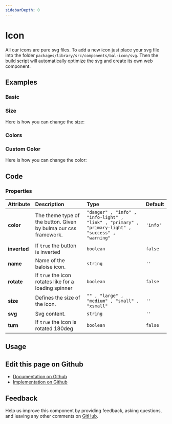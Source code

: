 ```yaml
---
sidebarDepth: 0
---
```


# Icon


<!-- START: human documentation top -->

All our icons are pure svg files. To add a new icon just place your svg file into the folder `packages/library/src/components/bal-icon/svg`.
Then the build script will automatically optimize the svg and create its own web component.

<!-- END: human documentation top -->

<ClientOnly><docs-component-tabs></docs-component-tabs></ClientOnly>


## Examples

### Basic

<ClientOnly><docs-demo-bal-icon-56></docs-demo-bal-icon-56></ClientOnly>


### Size

Here is how you can change the size:

<ClientOnly><docs-demo-bal-icon-57></docs-demo-bal-icon-57></ClientOnly>


### Colors

<ClientOnly><docs-demo-bal-icon-58></docs-demo-bal-icon-58></ClientOnly>


### Custom Color

Here is how you can change the color:

<ClientOnly><docs-demo-bal-icon-59></docs-demo-bal-icon-59></ClientOnly>



## Code



### Properties


| Attribute    | Description                                                     | Type                                                                                              | Default  |
| :----------- | :-------------------------------------------------------------- | :------------------------------------------------------------------------------------------------ | :------- |
| **color**    | The theme type of the button. Given by bulma our css framework. | `"danger" , "info" , "info-light" , "link" , "primary" , "primary-light" , "success" , "warning"` | `'info'` |
| **inverted** | If `true` the button is inverted                                | `boolean`                                                                                         | `false`  |
| **name**     | Name of the baloise icon.                                       | `string`                                                                                          | `''`     |
| **rotate**   | If `true` the icon rotates like for a loading spinner           | `boolean`                                                                                         | `false`  |
| **size**     | Defines the size of the icon.                                   | `"" , "large" , "medium" , "small" , "xsmall"`                                                    | `''`     |
| **svg**      | Svg content.                                                    | `string`                                                                                          | `''`     |
| **turn**     | If `true` the icon is rotated 180deg                            | `boolean`                                                                                         | `false`  |


## Usage

<!-- START: human documentation usage -->

<!-- END: human documentation usage -->



## Edit this page on Github

* [Documentation on Github](https://github.com/baloise/design-system/blob/master/docs/src/components/components/bal-icon.md)
* [Implementation on Github](https://github.com/baloise/design-system/blob/master/packages/components/src/components/bal-icon)

## Feedback

Help us improve this component by providing feedback, asking questions, and leaving any other comments on [GitHub](https://github.com/baloise/design-system/issues/new).

